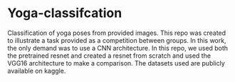 # Yoga-classifcation
Classification of yoga poses from provided images. 
This repo was created to illustrate a task provided as a competition between groups. 
In this work, the only demand was to use a CNN architecture.
In this repo, we used both the pretrained resnet and created a resnet from scratch and used the VGG16 architecture to make a comparison.
The datasets used are publicly available on kaggle.
